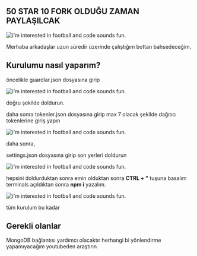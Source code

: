 

## 50 STAR 10 FORK OLDUĞU ZAMAN PAYLAŞILCAK


![i'm interested in football and code sounds fun.](https://cdn.discordapp.com/attachments/904125043892703292/909543575635767336/unknown.png)


Merhaba arkadaşlar uzun süredir üzerinde çalıştığım bottan bahsedeceğim.

## **Kurulumu nasıl yaparım?**

öncelikle guardlar.json dosyasına girip 

![i'm interested in football and code sounds fun.](https://cdn.discordapp.com/attachments/909534146848763954/909546093623246928/unknown.png)

doğru şekilde doldurun.

daha sonra tokenler.json dosyasına girip max 7 olacak şekilde dağıtıcı tokenlerine giriş yapın

![i'm interested in football and code sounds fun.](https://cdn.discordapp.com/attachments/909534146848763954/909546467096686682/unknown.png)

daha sonra,

settings.json dosyasına girip son yerleri doldurun

![i'm interested in football and code sounds fun.](https://cdn.discordapp.com/attachments/909534146848763954/909546789978402816/unknown.png)


hepsini doldurduktan sonra emin olduktan sonra **CTRL + "** tuşuna basalım terminals açıldıktan sonra **npm i** yazalım.

![i'm interested in football and code sounds fun.](https://cdn.discordapp.com/attachments/909534146848763954/909547253167972384/unknown.png)

tüm kurulum bu kadar

## Gerekli olanlar

MongoDB bağlantısı yardımcı olacaktır herhangi bi yönlendirme yapamıyacağım youtubeden araştırın 
